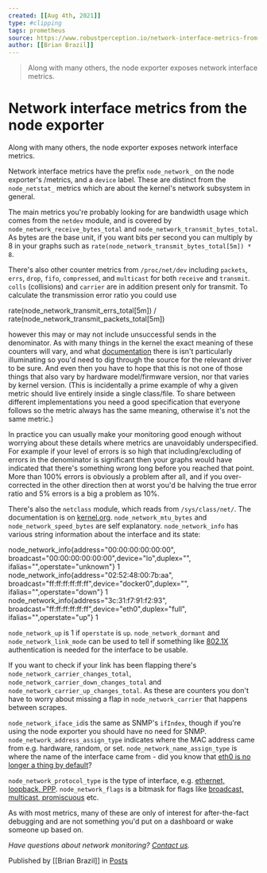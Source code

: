 ```yaml
---
created: [[Aug 4th, 2021]]
type: #clipping
tags: prometheus 
source: https://www.robustperception.io/network-interface-metrics-from-the-node-exporter
author: [[Brian Brazil]] 
---
```

> Along with many others, the node exporter exposes network interface metrics.

# Network interface metrics from the node exporter


Along with many others, the node exporter exposes network interface metrics.

Network interface metrics have the prefix `node_network_` on the node exporter's /metrics, and a `device` label. These are distinct from the `node_netstat_` metrics which are about the kernel's network subsystem in general.

The main metrics you're probably looking for are bandwidth usage which comes from the `netdev` module, and is covered by `node_network_receive_bytes_total` and `node_network_transmit_bytes_total`. As bytes are the base unit, if you want bits per second you can multiply by 8 in your graphs such as `rate(node_network_transmit_bytes_total[5m]) * 8`.

There's also other counter metrics from `/proc/net/dev` including `packets`, `errs`, `drop`, `fifo`, `compressed`, and `multicast` for both `receive` and `transmit`. `colls` (collisions) and `carrier` are in addition present only for transmit. To calculate the transmission error ratio you could use

  rate(node\_network\_transmit\_errs\_total\[5m\]) 
/ 
  rate(node\_network\_transmit\_packets\_total\[5m\])

however this may or may not include unsuccessful sends in the denominator. As with many things in the kernel the exact meaning of these counters will vary, and what [documentation](https://www.kernel.org/doc/Documentation/ABI/testing/sysfs-class-net-statistics) there is isn't particularly illuminating so you'd need to dig through the source for the relevant driver to be sure. And even then you have to hope that this is not one of those things that also vary by hardware model/firmware version, nor that varies by kernel version. (This is incidentally a prime example of why a given metric should live entirely inside a single class/file. To share between different implementations you need a good specification that everyone follows so the metric always has the same meaning, otherwise it's not the same metric.)

In practice you can usually make your monitoring good enough without worrying about these details where metrics are unavoidably underspecified. For example if your level of errors is so high that including/excluding of errors in the denominator is significant then your graphs would have indicated that there's something wrong long before you reached that point. More than 100% errors is obviously a problem after all, and if you over-corrected in the other direction then at worst you'd be halving the true error ratio and 5% errors is a big a problem as 10%.

There's also the `netclass` module, which reads from `/sys/class/net/`. The documentation is on [kernel.org](https://www.kernel.org/doc/Documentation/ABI/testing/sysfs-class-net). `node_network_mtu_bytes` and `node_network_speed_bytes` are self explanatory. `node_network_info` has various string information about the interface and its state:

node\_network\_info{address="00:00:00:00:00:00",
    broadcast="00:00:00:00:00:00",device="lo",duplex="",
    ifalias="",operstate="unknown"} 1
node\_network\_info{address="02:52:48:00:7b:aa",
    broadcast="ff:ff:ff:ff:ff:ff",device="docker0",duplex="",
    ifalias="",operstate="down"} 1
node\_network\_info{address="3c:31:f7:91:f2:93",
    broadcast="ff:ff:ff:ff:ff:ff",device="eth0",duplex="full",
    ifalias="",operstate="up"} 1

`node_network_up` is 1 if `operstate` is `up`. `node_network_dormant` and `node_network_link_mode` can be used to tell if something like [802.1X](https://en.wikipedia.org/wiki/IEEE_802.1X) authentication is needed for the interface to be usable.

If you want to check if your link has been flapping there's `node_network_carrier_changes_total`, `node_network_carrier_down_changes_total` and `node_network_carrier_up_changes_total`. As these are counters you don't have to worry about missing a flap in `node_network_carrier` that happens between scrapes.

`node_network_iface_id`is the same as SNMP's `ifIndex`, though if you're using the node exporter you should have no need for SNMP.  `node_network_address_assign_type` indicates where the MAC address came from e.g. hardware, random, or set. `node_network_name_assign_type` is where the name of the interface came from - did you know that [eth0 is no longer a thing by default](https://www.freedesktop.org/wiki/Software/systemd/PredictableNetworkInterfaceNames/)?

`node_network_protocol_type` is the type of interface, e.g. [ethernet, loopback, PPP](https://github.com/torvalds/linux/blob/ae4b064e2a616b545acf02b8f50cc513b32c7522/include/uapi/linux/if_arp.h). `node_network_flags` is a bitmask for flags like [broadcast, multicast, promiscuous](https://github.com/torvalds/linux/blob/ae4b064e2a616b545acf02b8f50cc513b32c7522/include/uapi/linux/if.h#L82-L108) etc.

As with most metrics, many of these are only of interest for after-the-fact debugging and are not something you'd put on a dashboard or wake someone up based on.

_Have questions about network monitoring? [Contact us](mailto:prometheus@robustperception.io)._

Published by [[Brian Brazil]] in [Posts](https://www.robustperception.io/category/posts)
